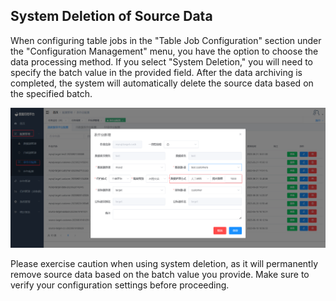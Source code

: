 ## System Deletion of Source Data

When configuring table jobs in the "Table Job Configuration" section under the "Configuration Management" menu, you have the option to choose the data processing method. If you select "System Deletion," you will need to specify the batch value in the provided field. After the data archiving is completed, the system will automatically delete the source data based on the specified batch.

![image-20230621152148702](../../images/whaleal-data/image-20230621152148702.png)

Please exercise caution when using system deletion, as it will permanently remove source data based on the batch value you provide. Make sure to verify your configuration settings before proceeding.
